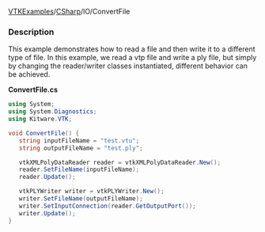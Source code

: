 [VTKExamples](Home)/[CSharp](CSharp)/IO/ConvertFile

### Description
This example demonstrates how to read a file and then write it to a different type of file. In this example, we read a vtp file and write a ply file, but simply by changing the reader/writer classes instantiated, different behavior can be achieved. 

**ConvertFile.cs**
```csharp
using System;
using System.Diagnostics;
using Kitware.VTK;

void ConvertFile() {
   string inputFileName = "test.vtu";
   string outputFileName = "test.ply";

   vtkXMLPolyDataReader reader = vtkXMLPolyDataReader.New();
   reader.SetFileName(inputFileName);
   reader.Update();

   vtkPLYWriter writer = vtkPLYWriter.New();
   writer.SetFileName(outputFileName);
   writer.SetInputConnection(reader.GetOutputPort());
   writer.Update();
}
```
